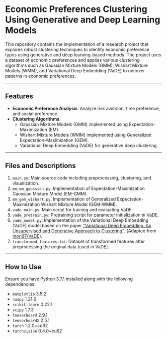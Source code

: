 # Economic Preferences Clustering Using Generative and Deep Learning Models

This repository contains the implementation of a research project that explores robust clustering techniques to identify economic preference types using generative and deep learning-based methods. The project uses a dataset of economic preferences and applies various clustering algorithms such as Gaussian Mixture Models (GMM), Wishart Mixture Models (WMM), and Variational Deep Embedding (VaDE) to uncover patterns in economic preferences.

---

## **Features**
- **Economic Preference Analysis**: Analyze risk aversion, time preference, and social preference.
- **Clustering Algorithms**:
  - Gaussian Mixture Models (GMM) implemented using Expectation-Maximization (EM).
  - Wishart Mixture Models (WMM) implemented using Generalized Expectation-Maximization (GEM).
  - Variational Deep Embedding (VaDE) for generative deep clustering.

---

## **Files and Descriptions**

1. `main.py`: Main source code including preprocessing, clustering, and visualization.
2. `mm_em_gaussian.py`: Implementation of Expectation-Maximization Gaussian Mixture Model (EM-GMM).
3. `mm_gem_wishart.py`: Implementation of Generalized Expectation-Maximization Wishart Mixture Model (GEM-WMM).
4. `vade_main.py`: Main script for training and evaluating VaDE.
5. `vade_pretrain.py`: Pretraining script for parameter initialization in VaDE.
6. `vade_model.py`: Implementation of the Variational Deep Embedding (VaDE) model based on the paper ["Variational Deep Embedding: An Unsupervised and Generative Approach to Clustering"](https://arxiv.org/pdf/1611.05148.pdf). (Adapted from [mori97/VaDE](https://github.com/mori97/VaDE)).
7. `transformed_features.txt`: Dataset of transformed features after preprocessing the original data (used in VaDE).

---

## **How to Use**
Ensure you have Python 3.7.1 installed along with the following dependencies:
- `matplotlib`              3.5.2  
- `numpy`                   1.21.6  
- `scikit-learn`            0.22.1  
- `scipy`                   1.7.3  
- `tensorboard`             2.9.1  
- `tensorboardX`            2.5.1  
- `torch`                   1.2.0+cu92  
- `torchvision`             0.4.0+cu92  
